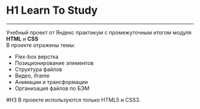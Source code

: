 # H1 Learn To Study
--------------------
Учебный проект от Яндекс практикум с промежуточным итогом модуля **HTML** и **CSS**  
В проекте отражены темы:
* Flex-box верстка
* Позиционирование элементов
* Структура файлов
* Видео, iframe
* Анимации и трансформации
* Организация файлов по БЭМ
  
#H3 В проекте используются только HTML5 и CSS3.
